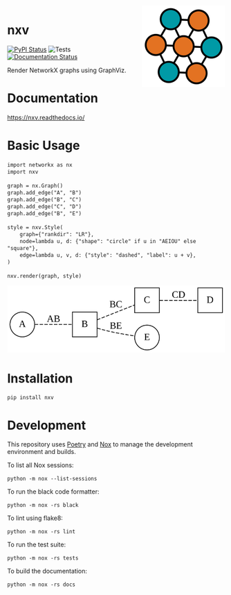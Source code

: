 <img src="./docs/_static/logo/logo.svg" align="right">

# nxv

[![PyPI Status](https://img.shields.io/pypi/v/nxv.svg)](https://pypi.python.org/pypi/nxv)
![Tests](https://github.com/twosigma/nxv/workflows/Tests/badge.svg)
[![Documentation Status](https://readthedocs.org/projects/nxv/badge/?version=latest)](https://nxv.readthedocs.io/en/latest/?badge=latest)


Render NetworkX graphs using GraphViz.

# Documentation

https://nxv.readthedocs.io/

# Basic Usage

    import networkx as nx
    import nxv
    
    graph = nx.Graph()
    graph.add_edge("A", "B")
    graph.add_edge("B", "C")
    graph.add_edge("C", "D")
    graph.add_edge("B", "E")

    style = nxv.Style(
        graph={"rankdir": "LR"},
        node=lambda u, d: {"shape": "circle" if u in "AEIOU" else "square"},
        edge=lambda u, v, d: {"style": "dashed", "label": u + v},
    )
    
    nxv.render(graph, style)

<img src="./docs/_static/example/quickstart_graph_functional_style.svg">

# Installation

    pip install nxv

# Development

This repository uses
[Poetry](https://python-poetry.org/) and
[Nox](https://nox.thea.codes/en/stable/)
to manage the development environment and builds.

To list all Nox sessions:

    python -m nox --list-sessions

To run the black code formatter:

    python -m nox -rs black

To lint using flake8:

    python -m nox -rs lint

To run the test suite:

    python -m nox -rs tests

To build the documentation:

    python -m nox -rs docs
